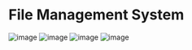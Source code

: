 # File Management System 

![image](https://user-images.githubusercontent.com/92650788/209485813-cbb98e7e-9388-4e90-ac7a-b91d19cabb35.png)
![image](https://user-images.githubusercontent.com/92650788/209485831-71edfcde-5812-4695-9839-f1a9cf7c60e3.png)
![image](https://user-images.githubusercontent.com/92650788/209485846-f069bafe-2abe-486b-b876-6dcdcd5afdf3.png)
![image](https://user-images.githubusercontent.com/92650788/209485865-d22d2aa7-9014-413c-8a89-b6729151a825.png)
